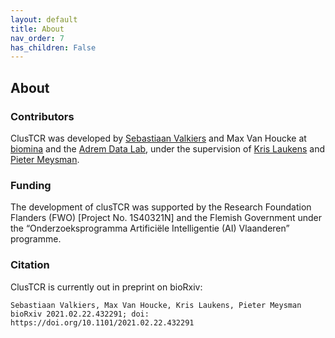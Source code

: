 ```yaml
---
layout: default
title: About
nav_order: 7
has_children: False
---
```


## About

### Contributors

ClusTCR was developed by [Sebastiaan Valkiers](https://www.uantwerpen.be/nl/personeel/sebastiaan-valkiers_21954/) and Max Van Houcke at [biomina](https://www.biomina.be/) and the [Adrem Data Lab](https://www.uantwerpen.be/en/research-groups/adrem-data-lab/), under the supervision of [Kris Laukens](https://www.uantwerpen.be/nl/personeel/kris-laukens/) and [Pieter Meysman](https://www.uantwerpen.be/nl/personeel/pieter-meysman/).

### Funding

The development of clusTCR was supported by the Research Foundation Flanders (FWO) [Project No. 1S40321N] and the Flemish Government under the “Onderzoeksprogramma Artificiële Intelligentie (AI) Vlaanderen” programme.

### Citation

ClusTCR is currently out in preprint on bioRxiv:

```
Sebastiaan Valkiers, Max Van Houcke, Kris Laukens, Pieter Meysman bioRxiv 2021.02.22.432291; doi: https://doi.org/10.1101/2021.02.22.432291
```
